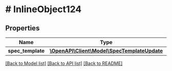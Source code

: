 # # InlineObject124

## Properties

Name | Type | Description | Notes
------------ | ------------- | ------------- | -------------
**spec_template** | [**\OpenAPI\Client\Model\SpecTemplateUpdate**](SpecTemplateUpdate.md) |  | [optional]

[[Back to Model list]](../../README.md#models) [[Back to API list]](../../README.md#endpoints) [[Back to README]](../../README.md)
